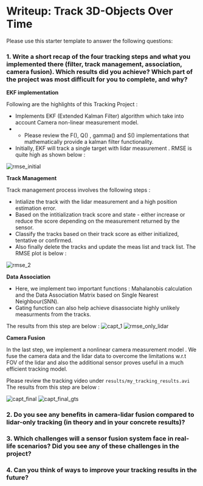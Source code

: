 # Writeup: Track 3D-Objects Over Time

Please use this starter template to answer the following questions:

### 1. Write a short recap of the four tracking steps and what you implemented there (filter, track management, association, camera fusion). Which results did you achieve? Which part of the project was most difficult for you to complete, and why?

**EKF implementation**

Following are the highlights of this Tracking Project : 


- Implements EKF (Extended Kalman Filter) algorithm which take into account Camera non-linear measurement model. 
- - Please review the F(), Q() , gamma() and S() implementations that mathematically provide a kalman filter functionality.
- Initially, EKF will track a single target with lidar measurement . RMSE is quite high as shown below :

![rmse_initial](https://user-images.githubusercontent.com/11416834/190886612-070ac73b-0316-44d4-8524-34aeb128dc0f.PNG)

**Track Management**

Track management process involves the following steps : 

- Intialize the track with the lidar measurement and a high position estimation error. 
- Based on the intitialization track score and state - either increase or reduce the score depending on the measurement returned by the sensor.
- Classify the tracks based on their track score as either initialized, tentative or confirmed.
- Also finally delete the tracks and update the meas list and track list.
The RMSE plot is below : 

![rmse_2](https://user-images.githubusercontent.com/11416834/190886827-f2f9b005-7014-4e61-832f-a14d30900fd5.PNG)

**Data Association**

- Here, we implement two important functions : Mahalanobis calculation and the Data Association Matrix based on Single Nearest Neighbour(SNN).
- Gating function can also help achieve disassociate highly unlikely measurments from the tracks.

The results from this step are below :
![capt_1](https://user-images.githubusercontent.com/11416834/190886910-5b388ffb-42b5-4e1b-955c-d342aa46a068.PNG)
![rmse_only_lidar](https://user-images.githubusercontent.com/11416834/190886912-ebb539d7-7bdc-4a9a-9f3c-f98387a439e1.PNG)

**Camera Fusion**

In the last step, we implement a nonlinear camera measurement model . We fuse the camera data and the lidar data to overcome the limitations w.r.t FOV of the lidar and also the additional sensor proves useful in a much efficient tracking model. 

Please review the tracking video under `results/my_tracking_results.avi`
The results from this step are below : 

![capt_final](https://user-images.githubusercontent.com/11416834/190887054-72b10c9d-9d38-4e95-bd8c-d4fe4a68b169.PNG)
![capt_final_gts](https://user-images.githubusercontent.com/11416834/190887077-c4522160-c162-4c22-952c-98f2b43cc5e6.PNG)

### 2. Do you see any benefits in camera-lidar fusion compared to lidar-only tracking (in theory and in your concrete results)? 


### 3. Which challenges will a sensor fusion system face in real-life scenarios? Did you see any of these challenges in the project?


### 4. Can you think of ways to improve your tracking results in the future?

